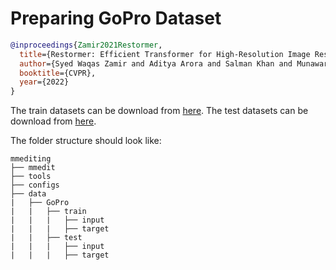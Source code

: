 # Preparing GoPro Dataset

<!-- [DATASET] -->

```bibtex
@inproceedings{Zamir2021Restormer,
  title={Restormer: Efficient Transformer for High-Resolution Image Restoration},
  author={Syed Waqas Zamir and Aditya Arora and Salman Khan and Munawar Hayat and Fahad Shahbaz Khan and Ming-Hsuan Yang},
  booktitle={CVPR},
  year={2022}
}
```

The train datasets can be download from [here](https://drive.google.com/file/d/1zgALzrLCC_tcXKu_iHQTHukKUVT1aodI/). The test datasets can be download from [here](https://drive.google.com/file/d/1k6DTSHu4saUgrGTYkkZXTptILyG9RRll/).

The folder structure should look like:

```text
mmediting
├── mmedit
├── tools
├── configs
├── data
|   ├── GoPro
|   |   ├── train
|   |   |   ├── input
|   |   |   ├── target
|   |   ├── test
|   |   |   ├── input
|   |   |   ├── target
```
